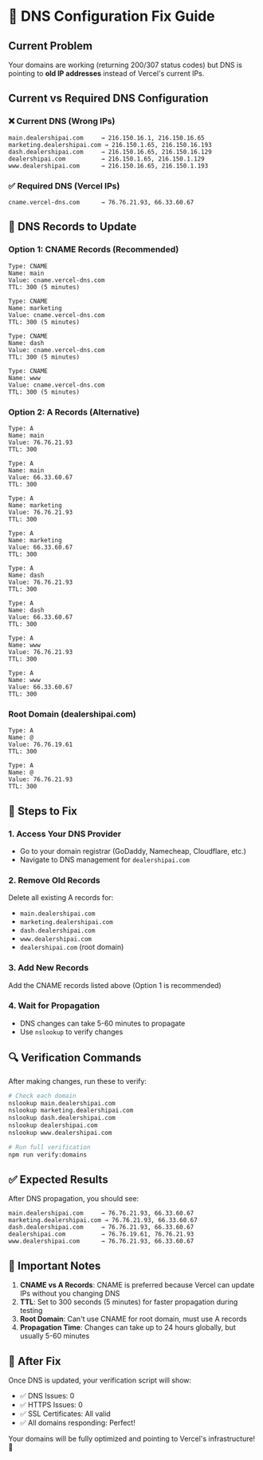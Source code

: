 # 🚨 DNS Configuration Fix Guide

## Current Problem
Your domains are working (returning 200/307 status codes) but DNS is pointing to **old IP addresses** instead of Vercel's current IPs.

## Current vs Required DNS Configuration

### ❌ Current DNS (Wrong IPs)
```
main.dealershipai.com     → 216.150.16.1, 216.150.16.65
marketing.dealershipai.com → 216.150.1.65, 216.150.16.193  
dash.dealershipai.com     → 216.150.16.65, 216.150.16.129
dealershipai.com          → 216.150.1.65, 216.150.1.129
www.dealershipai.com      → 216.150.16.65, 216.150.1.193
```

### ✅ Required DNS (Vercel IPs)
```
cname.vercel-dns.com      → 76.76.21.93, 66.33.60.67
```

## 🔧 DNS Records to Update

### Option 1: CNAME Records (Recommended)
```
Type: CNAME
Name: main
Value: cname.vercel-dns.com
TTL: 300 (5 minutes)

Type: CNAME  
Name: marketing
Value: cname.vercel-dns.com
TTL: 300 (5 minutes)

Type: CNAME
Name: dash  
Value: cname.vercel-dns.com
TTL: 300 (5 minutes)

Type: CNAME
Name: www
Value: cname.vercel-dns.com  
TTL: 300 (5 minutes)
```

### Option 2: A Records (Alternative)
```
Type: A
Name: main
Value: 76.76.21.93
TTL: 300

Type: A
Name: main
Value: 66.33.60.67
TTL: 300

Type: A
Name: marketing
Value: 76.76.21.93
TTL: 300

Type: A
Name: marketing
Value: 66.33.60.67
TTL: 300

Type: A
Name: dash
Value: 76.76.21.93
TTL: 300

Type: A
Name: dash
Value: 66.33.60.67
TTL: 300

Type: A
Name: www
Value: 76.76.21.93
TTL: 300

Type: A
Name: www
Value: 66.33.60.67
TTL: 300
```

### Root Domain (dealershipai.com)
```
Type: A
Name: @
Value: 76.76.19.61
TTL: 300

Type: A
Name: @
Value: 76.76.21.93
TTL: 300
```

## 🎯 Steps to Fix

### 1. Access Your DNS Provider
- Go to your domain registrar (GoDaddy, Namecheap, Cloudflare, etc.)
- Navigate to DNS management for `dealershipai.com`

### 2. Remove Old Records
Delete all existing A records for:
- `main.dealershipai.com`
- `marketing.dealershipai.com` 
- `dash.dealershipai.com`
- `www.dealershipai.com`
- `dealershipai.com` (root domain)

### 3. Add New Records
Add the CNAME records listed above (Option 1 is recommended)

### 4. Wait for Propagation
- DNS changes can take 5-60 minutes to propagate
- Use `nslookup` to verify changes

## 🔍 Verification Commands

After making changes, run these to verify:

```bash
# Check each domain
nslookup main.dealershipai.com
nslookup marketing.dealershipai.com
nslookup dash.dealershipai.com
nslookup dealershipai.com
nslookup www.dealershipai.com

# Run full verification
npm run verify:domains
```

## ✅ Expected Results

After DNS propagation, you should see:
```
main.dealershipai.com     → 76.76.21.93, 66.33.60.67
marketing.dealershipai.com → 76.76.21.93, 66.33.60.67
dash.dealershipai.com     → 76.76.21.93, 66.33.60.67
dealershipai.com          → 76.76.19.61, 76.76.21.93
www.dealershipai.com      → 76.76.21.93, 66.33.60.67
```

## 🚨 Important Notes

1. **CNAME vs A Records**: CNAME is preferred because Vercel can update IPs without you changing DNS
2. **TTL**: Set to 300 seconds (5 minutes) for faster propagation during testing
3. **Root Domain**: Can't use CNAME for root domain, must use A records
4. **Propagation Time**: Changes can take up to 24 hours globally, but usually 5-60 minutes

## 🎉 After Fix

Once DNS is updated, your verification script will show:
- ✅ DNS Issues: 0
- ✅ HTTPS Issues: 0  
- ✅ SSL Certificates: All valid
- ✅ All domains responding: Perfect!

Your domains will be fully optimized and pointing to Vercel's infrastructure! 🚀
